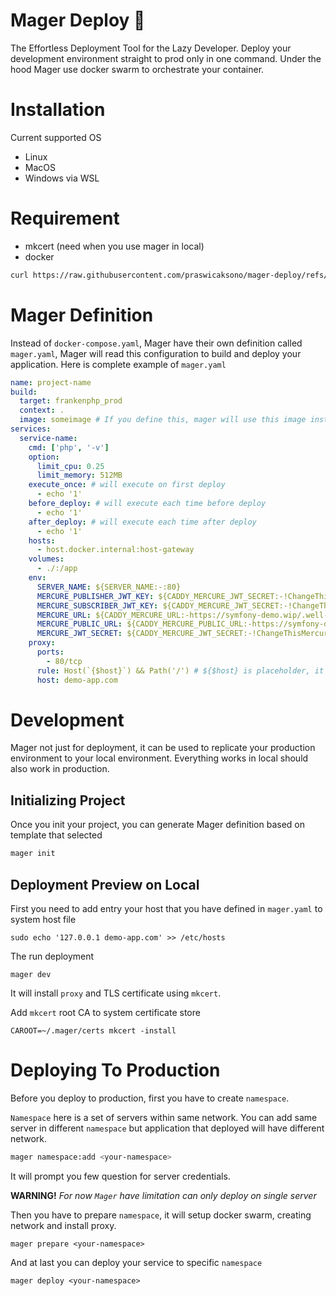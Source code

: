 # Mager Deploy 🚀


The Effortless Deployment Tool for the Lazy Developer. Deploy your development environment straight to prod only in one command. Under the hood Mager use docker swarm to orchestrate your container.


# Installation

Current supported OS

* Linux
* MacOS
* Windows via WSL

# Requirement

* mkcert (need when you use mager in local)
* docker

```sh
curl https://raw.githubusercontent.com/praswicaksono/mager-deploy/refs/heads/master/install.sh | sh
```

# Mager Definition

Instead of `docker-compose.yaml`, Mager have their own definition called `mager.yaml`, Mager will read this configuration to build and deploy your application. Here is complete example of `mager.yaml`

```yaml
name: project-name
build:
  target: frankenphp_prod
  context: .
  image: someimage # If you define this, mager will use this image instead of build your image based on Dockerfile
services:
  service-name:
    cmd: ['php', '-v']
    option:
      limit_cpu: 0.25
      limit_memory: 512MB
    execute_once: # will execute on first deploy
      - echo '1'
    before_deploy: # will execute each time before deploy
      - echo '1'
    after_deploy: # will execute each time after deploy
      - echo '1'
    hosts:
      - host.docker.internal:host-gateway
    volumes:
      - ./:/app
    env:
      SERVER_NAME: ${SERVER_NAME:-:80}
      MERCURE_PUBLISHER_JWT_KEY: ${CADDY_MERCURE_JWT_SECRET:-!ChangeThisMercureHubJWTSecretKey!}
      MERCURE_SUBSCRIBER_JWT_KEY: ${CADDY_MERCURE_JWT_SECRET:-!ChangeThisMercureHubJWTSecretKey!}
      MERCURE_URL: ${CADDY_MERCURE_URL:-https://symfony-demo.wip/.well-known/mercure}
      MERCURE_PUBLIC_URL: ${CADDY_MERCURE_PUBLIC_URL:-https://symfony-demo.wip/.well-known/mercure}
      MERCURE_JWT_SECRET: ${CADDY_MERCURE_JWT_SECRET:-!ChangeThisMercureHubJWTSecretKey!}
    proxy:
      ports:
        - 80/tcp
      rule: Host(`{$host}`) && Path('/') # ${$host} is placeholder, it will replace by value of host attribute
      host: demo-app.com
```

# Development

Mager not just for deployment, it can be used to replicate your production environment to your local environment. Everything works in local should also work in production.

## Initializing Project

Once you init your project, you can generate Mager definition based on template that selected

```sh
mager init
```

## Deployment Preview on Local

First you need to add entry your host that you have defined in `mager.yaml` to system host file

```shell
sudo echo '127.0.0.1 demo-app.com' >> /etc/hosts
```

The run deployment

```shell
mager dev
```

It will install `proxy` and TLS certificate using `mkcert`.

Add `mkcert` root CA to system certificate store

```shell
CAROOT=~/.mager/certs mkcert -install
```

# Deploying To Production

Before you deploy to production, first you have to create `namespace`.

`Namespace` here is a set of servers within same network. You can add same server in different `namespace` but application that deployed will have different network.

```sh
mager namespace:add <your-namespace>
```

It will prompt you few question for server credentials.

**WARNING!** _For now `Mager` have limitation can only deploy on single server_

Then you have to prepare `namespace`, it will setup docker swarm, creating network and install proxy.

```shell
mager prepare <your-namespace>
```

And at last you can deploy your service to specific `namespace`

```shell
mager deploy <your-namespace>
```